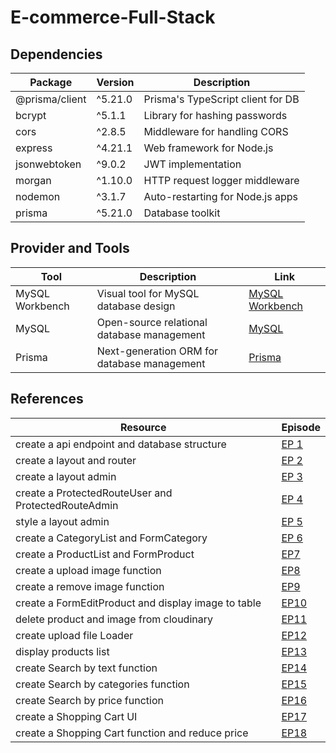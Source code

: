 # E-commerce-Full-Stack

## Dependencies

| Package        | Version | Description                       |
| -------------- | ------- | --------------------------------- |
| @prisma/client | ^5.21.0 | Prisma's TypeScript client for DB |
| bcrypt         | ^5.1.1  | Library for hashing passwords     |
| cors           | ^2.8.5  | Middleware for handling CORS      |
| express        | ^4.21.1 | Web framework for Node.js         |
| jsonwebtoken   | ^9.0.2  | JWT implementation                |
| morgan         | ^1.10.0 | HTTP request logger middleware    |
| nodemon        | ^3.1.7  | Auto-restarting for Node.js apps  |
| prisma         | ^5.21.0 | Database toolkit                  |

## Provider and Tools

| Tool            | Description                                 | Link                                                         |
| --------------- | ------------------------------------------- | ------------------------------------------------------------ |
| MySQL Workbench | Visual tool for MySQL database design       | [MySQL Workbench](https://www.mysql.com/products/workbench/) |
| MySQL           | Open-source relational database management  | [MySQL](https://www.mysql.com/)                              |
| Prisma          | Next-generation ORM for database management | [Prisma](https://www.prisma.io/)                             |

## References

| Resource                                            | Episode                                                  |
| --------------------------------------------------- | -------------------------------------------------------- |
| create a api endpoint and database structure        | [EP 1](https://youtu.be/-gOvzR_wpk0?si=1BfAUA2g-y4m-ZmK) |
| create a layout and router                          | [EP 2](https://youtu.be/wtbj0KqLxvM?si=EZwZKOH_gRxYMIOe) |
| create a layout admin                               | [EP 3](https://youtu.be/EVEAO46Gw54?si=rKj-FmY95SRQXHJ8) |
| create a ProtectedRouteUser and ProtectedRouteAdmin | [EP 4](https://youtu.be/ArfRL2PWJS0?si=f6CJXVAmD2fHKEfu) |
| style a layout admin                                | [EP 5](https://youtu.be/xeHAzTije8I?si=EV0sdstDBP1orqA2) |
| create a CategoryList and FormCategory              | [EP 6](https://youtu.be/EID3dNLHU30?si=9BZoHKgM-92ib0ai) |
| create a ProductList and FormProduct                | [EP7](https://youtu.be/sbnM68dj9vs?si=sgbxsjsB_0W4j9RS)  |
| create a upload image function                      | [EP8](https://youtu.be/p9-GgtEPxEE?si=OMuVHHBHID2DssY_)  |
| create a remove image function                      | [EP9](https://youtu.be/T8zn4szQ5Ck?si=04v_iI7ZRysj7ABx)  |
| create a FormEditProduct and display image to table | [EP10](https://youtu.be/-pbd_fGVji8?si=XrR5Dlnz3t8U5SRE) |
| delete product and image from cloudinary            | [EP11](https://youtu.be/cc90fYjVWyQ?si=x-ICtCrmYUHiwbCp) |
| create upload file Loader                           | [EP12](https://youtu.be/Jxtf3C6jEOE?si=Lc-5NNymVCY0nsFn) |
| display products list                               | [EP13](https://youtu.be/eE_2wQZUWbs?si=sDII6Xqk9lXbpOo6) |
| create Search by text function                      | [EP14](https://youtu.be/r0MOZqoNWqc?si=1ZjABE-YMG8ZQLkA) |
| create Search by categories function                | [EP15](https://youtu.be/yDDOuYtcxX0?si=VWHvx4buDUbf3frl) |
| create Search by price function                     | [EP16](https://youtu.be/nK3EsT5ajqU?si=IgnLsKOTenaeBUvD) |
| create a Shopping Cart UI                           | [EP17](https://youtu.be/yvmztbDdwY4?si=kAjzsh56RIh1R6kR) |
| create a Shopping Cart function and reduce price                           | [EP18](https://youtu.be/Y_sZOGL0THQ?si=3yYMfzJoHTXx3R8D) |
